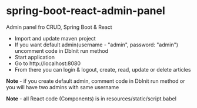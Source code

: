 # spring-boot-react-admin-panel
Admin panel fro CRUD, Spring Boot &amp; React

- Import and update maven project
- If you want default admin(username - "admin", password: "admin") uncomment code in DbInit run method
- Start application
- Go to http://localhost:8080
- From there you can login & logout, create, read, update or delete articles

**Note** - if you create default admin, comment code in DbInit run method or you will have two admins with same username

**Note** - all React code (Components) is in resources/static/script.babel

